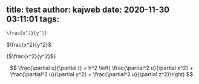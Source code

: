 title: test
author: kajweb
date: 2020-11-30 03:11:01
tags:
---
```js
\frac{x^2}{y^2}
```

$\frac{x^2}{y^2}$

{$\frac{x^2}{y^2}$}

$$
\frac{\partial u}{\partial t} = h^2 \left( \frac{\partial^2 u}{\partial x^2} + \frac{\partial^2 u}{\partial y^2} + \frac{\partial^2 u}{\partial z^2}\right)
$$